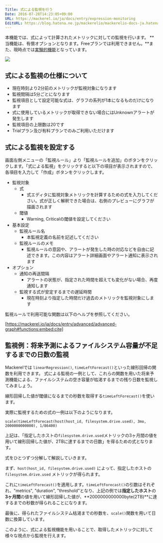 ```yaml
---
Title: 式による監視を行う
Date: 2016-07-28T14:23:05+09:00
URL: https://mackerel.io/ja/docs/entry/expression-monitoring
EditURL: https://blog.hatena.ne.jp/mackerelio/mackerelio-docs-ja.hatenablog.mackerel.io/atom/entry/10328749687176424135
---
```


本機能では、式によって計算されたメトリックに対しての監視を行います。
**当機能は、有償オプションとなります。Freeプランでは利用できません。**また、現時点では[実験的機能](https://mackerel.io/ja/docs/entry/advanced/experimental-features)となっています。

![](https://cdn-ak.f.st-hatena.com/images/fotolife/m/mackerelio/20160728/20160728151137.png)

## 式による監視の仕様について

- 現在時刻より2分前のメトリックが監視対象になります
- 監視間隔は5分ごとになります
- 監視項目として設定可能な式は、グラフの系列が1本になるものだけになります
- 式に使用しているメトリックが取得できない場合にはUnknownアラートが発生します
- 監視項目の上限数は20です
- Trialプラン及び有料プランでのみご利用いただけます

## 式による監視を設定する

画面左側メニューの「監視ルール」より「監視ルールを追加」のボタンをクリックします。「式による監視」をクリックすると以下の項目が表示されますので、各項目を入力して「作成」ボタンをクリックします。

- 監視対象
  - 式
    - 式エディタに監視対象メトリックを計算するための式を入力してください。式が正しく解釈できた場合は、右側のプレビューにグラフが描画されます
  - 閾値
    - Warning, Criticalの閾値を設定してください
- 基本設定
  - 監視ルール名
    - 本監視定義の名前を記述してください
  - 監視ルールのメモ
    - 監視ルールの意図や、アラートが発生した時の対応などを自由に記述できます。この内容はアラート詳細画面やアラート通知に表示されます
- オプション
  - 通知の再送間隔
    - アラートの状態が、指定された時間を超えても変化がない場合、再度通知します
  - 監視する式が安定するまでの遅延時間
    - 現在時刻より指定した時間だけ過去のメトリックを監視対象にします

監視ルールで利用可能な関数は以下のヘルプを参照してください。

[https://mackerel.io/ja/docs/entry/advanced/advanced-graph#functions:embed:cite]

<h2 id="future-predictions">監視例：将来予測によるファイルシステム容量が不足するまでの日数の監視</h2>

Mackerelでは `linearRegression()`, `timeLeftForecast()`といった線形回帰の関数を利用できます。
式による監視の一例として、これらの関数を用いた将来予測機能による、ファイルシステムの空き容量が枯渇するまでの残り日数を監視してみましょう。

線形回帰した値が閾値になるまでの秒数を取得する`timeLeftForecast()`を使います。

実際に監視するための式の一例は以下のようになります。

```
scale(timeLeftForecast(host(host_id, filesystem.drive.used), 3mo, 2000000000000), 1/86400)
```

上記は、「指定したホストの`filesystem.drive.used`メトリックの3ヶ月間の値を用いて線形回帰した値が、2TBに達するまでの日数」を得るための式となります。

式をひとつずつ分解して解説していきます。

まず、`host(host_id, filesystem.drive.used)` によって、指定したホストの`filesystem.drive.used` メトリックが得られます。

これに`timeLeftForecast()`を適用します。`timeLeftForecast()`の引数はそれぞれ、"metrics", "duration", "threshold"となり、上記の例では**指定したホスト**の**3ヶ月間**の値を用いて線形回帰した値が、**2000000000000byte(2TB)**に達するまでの秒数が得られることになります。

最後に、得られたファイルシステム枯渇までの秒数を、`scale()`関数を用いて日数に換算しています。

このように、式による監視機能を用いることで、取得したメトリックに対して様々な視点から監視を行えます。
